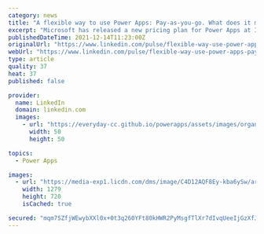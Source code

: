```yaml
---
category: news
title: "A flexible way to use Power Apps: Pay-as-you-go. What does it mean?"
excerpt: "Microsoft has released a new pricing plan for Power Apps at Ignite 2021 called the Pay-as-you-go plan. Let's delve into what this big change in Power Apps licensing entails."
publishedDateTime: 2021-12-14T11:23:00Z
originalUrl: "https://www.linkedin.com/pulse/flexible-way-use-power-apps-pay-as-you-go-what-does-mean-melchers"
webUrl: "https://www.linkedin.com/pulse/flexible-way-use-power-apps-pay-as-you-go-what-does-mean-melchers"
type: article
quality: 37
heat: 37
published: false

provider:
  name: LinkedIn
  domain: linkedin.com
  images:
    - url: "https://everyday-cc.github.io/powerapps/assets/images/organizations/linkedin.com-50x50.jpg"
      width: 50
      height: 50

topics:
  - Power Apps

images:
  - url: "https://media-exp1.licdn.com/dms/image/C4D12AQF8Ey-kba6ySw/article-cover_image-shrink_720_1280/0/1639411349767?e=1645660800&v=beta&t=ipfVjJlVF9iUK-8W9it-vcMmSnubqbPPVSBDp8gSr0g"
    width: 1279
    height: 720
    isCached: true

secured: "mqm7SZfjWEwybXXl0x+0t3q260YFt80kHWR2PyMsgfTlXr7dIvqUeeIjGzXfJcWNHUbEf1hAgZgYsX+zAp+ECmaHegFS8WFLn+0aXD0IrUvDAbwg92x1r/pCjqJUQ3KK2/7s+XXdjO7K2ZAYyTTzvLL8TcvEWB/W+7+GVqKuPRMf0NUsuX5xLx+n91Rg4Ppu6kpPBbosa+cb3JUswJg0lpF9r8F51fu2C5mGiuEkFBTiA3rId+rrj2YHBqKdqFDkdUAZml/vNaTr5XI8QPPvu0QKMXbrNJab4QF2JGpXmqKnv+6o5DE8acnPu3Y18tWNA7h0Kizz5v6cjzd1dPouY3iQFLSaSeIFwQ6Q0GtsI9U=;IquSGs7Vt8/m5q/T3VP3ng=="
---
```


